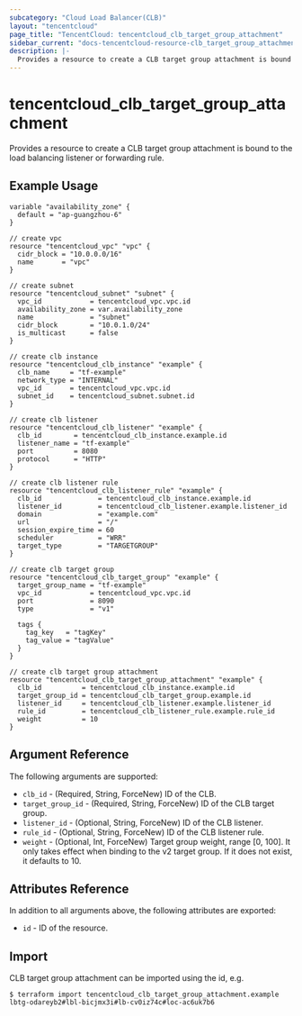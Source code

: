```yaml
---
subcategory: "Cloud Load Balancer(CLB)"
layout: "tencentcloud"
page_title: "TencentCloud: tencentcloud_clb_target_group_attachment"
sidebar_current: "docs-tencentcloud-resource-clb_target_group_attachment"
description: |-
  Provides a resource to create a CLB target group attachment is bound to the load balancing listener or forwarding rule.
---
```


# tencentcloud_clb_target_group_attachment

Provides a resource to create a CLB target group attachment is bound to the load balancing listener or forwarding rule.

## Example Usage

```hcl
variable "availability_zone" {
  default = "ap-guangzhou-6"
}

// create vpc
resource "tencentcloud_vpc" "vpc" {
  cidr_block = "10.0.0.0/16"
  name       = "vpc"
}

// create subnet
resource "tencentcloud_subnet" "subnet" {
  vpc_id            = tencentcloud_vpc.vpc.id
  availability_zone = var.availability_zone
  name              = "subnet"
  cidr_block        = "10.0.1.0/24"
  is_multicast      = false
}

// create clb instance
resource "tencentcloud_clb_instance" "example" {
  clb_name     = "tf-example"
  network_type = "INTERNAL"
  vpc_id       = tencentcloud_vpc.vpc.id
  subnet_id    = tencentcloud_subnet.subnet.id
}

// create clb listener
resource "tencentcloud_clb_listener" "example" {
  clb_id        = tencentcloud_clb_instance.example.id
  listener_name = "tf-example"
  port          = 8080
  protocol      = "HTTP"
}

// create clb listener rule
resource "tencentcloud_clb_listener_rule" "example" {
  clb_id              = tencentcloud_clb_instance.example.id
  listener_id         = tencentcloud_clb_listener.example.listener_id
  domain              = "example.com"
  url                 = "/"
  session_expire_time = 60
  scheduler           = "WRR"
  target_type         = "TARGETGROUP"
}

// create clb target group
resource "tencentcloud_clb_target_group" "example" {
  target_group_name = "tf-example"
  vpc_id            = tencentcloud_vpc.vpc.id
  port              = 8090
  type              = "v1"

  tags {
    tag_key   = "tagKey"
    tag_value = "tagValue"
  }
}

// create clb target group attachment
resource "tencentcloud_clb_target_group_attachment" "example" {
  clb_id          = tencentcloud_clb_instance.example.id
  target_group_id = tencentcloud_clb_target_group.example.id
  listener_id     = tencentcloud_clb_listener.example.listener_id
  rule_id         = tencentcloud_clb_listener_rule.example.rule_id
  weight          = 10
}
```

## Argument Reference

The following arguments are supported:

* `clb_id` - (Required, String, ForceNew) ID of the CLB.
* `target_group_id` - (Required, String, ForceNew) ID of the CLB target group.
* `listener_id` - (Optional, String, ForceNew) ID of the CLB listener.
* `rule_id` - (Optional, String, ForceNew) ID of the CLB listener rule.
* `weight` - (Optional, Int, ForceNew) Target group weight, range [0, 100]. It only takes effect when binding to the v2 target group. If it does not exist, it defaults to 10.

## Attributes Reference

In addition to all arguments above, the following attributes are exported:

* `id` - ID of the resource.



## Import

CLB target group attachment can be imported using the id, e.g.

```
$ terraform import tencentcloud_clb_target_group_attachment.example lbtg-odareyb2#lbl-bicjmx3i#lb-cv0iz74c#loc-ac6uk7b6
```

